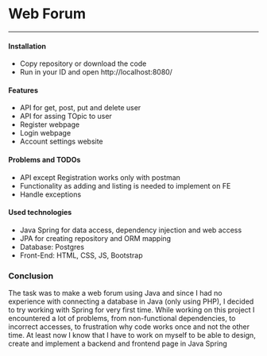 # Web Forum 
---

#### Installation

- Copy repository or download the code
- Run in your ID and open http://localhost:8080/


#### Features
- API for get, post, put and delete user
- API for assing TOpic to user
- Register webpage
- Login webpage
- Account settings website

#### Problems and TODOs
- API except Registration works only with postman
- Functionality as adding and listing is needed to implement on FE
- Handle exceptions

#### Used technologies
- Java Spring for data access, dependency injection and web access
- JPA for creating repository and ORM mapping
- Database: Postgres
- Front-End: HTML, CSS, JS, Bootstrap

### Conclusion
The task was to make a web forum using Java and since I had no experience with connecting a database in Java (only using PHP), I decided to try working with Spring for very first time. 
While working on this project I encountered a lot of problems, from non-functional dependencies, to incorrect accesses, to frustration why code works once and not the other time. At least now I know that I have to work on myself to be able to design, create and implement a backend and frontend page in Java Spring
